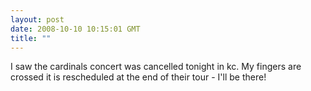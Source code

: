 ```yaml
---
layout: post
date: 2008-10-10 10:15:01 GMT
title: ""
---
```

I saw the cardinals concert was cancelled tonight in kc. My fingers are crossed it is rescheduled at the end of their tour - I'll be there!